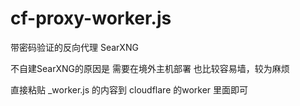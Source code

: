 # cf-proxy-worker.js


带密码验证的反向代理 SearXNG


不自建SearXNG的原因是 需要在境外主机部署  也比较容易墙，较为麻烦

直接粘贴 _worker.js 的内容到  cloudflare 的worker 里面即可
